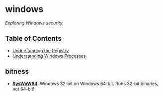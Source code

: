 # windows

_Exploring Windows security._

## Table of Contents
- [Understanding the Registry](./registry.md)
- [Understanding Windows Processes](./processes.md)

## bitness
- [**SysWoW64**](https://en.wikipedia.org/wiki/WoW64). Windows 32-bit on Windows 64-bit. Runs 32-bit binaries, not 64-bit!
